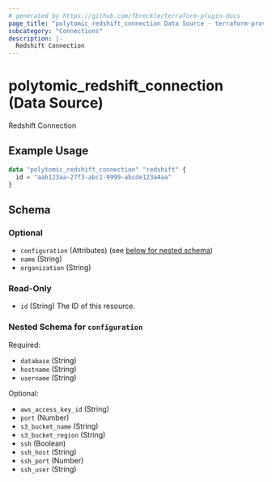 ```yaml
---
# generated by https://github.com/fbreckle/terraform-plugin-docs
page_title: "polytomic_redshift_connection Data Source - terraform-provider-polytomic"
subcategory: "Connections"
description: |-
  Redshift Connection
---
```


# polytomic_redshift_connection (Data Source)

Redshift Connection

## Example Usage

```terraform
data "polytomic_redshift_connection" "redshift" {
  id = "aab123aa-27f3-abc1-9999-abcde123a4aa"
}
```

<!-- schema generated by tfplugindocs -->
## Schema

### Optional

- `configuration` (Attributes) (see [below for nested schema](#nestedatt--configuration))
- `name` (String)
- `organization` (String)

### Read-Only

- `id` (String) The ID of this resource.

<a id="nestedatt--configuration"></a>
### Nested Schema for `configuration`

Required:

- `database` (String)
- `hostname` (String)
- `username` (String)

Optional:

- `aws_access_key_id` (String)
- `port` (Number)
- `s3_bucket_name` (String)
- `s3_bucket_region` (String)
- `ssh` (Boolean)
- `ssh_host` (String)
- `ssh_port` (Number)
- `ssh_user` (String)


